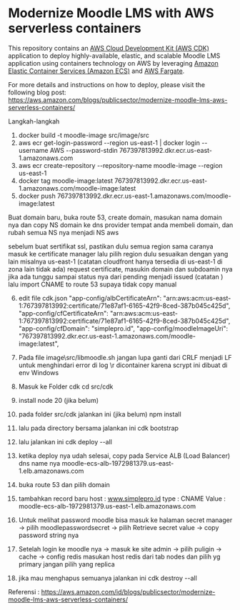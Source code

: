 # Modernize Moodle LMS with AWS serverless containers

This repository contains an [AWS Cloud Development Kit (AWS CDK)](https://aws.amazon.com/cdk/) application to deploy highly-available, elastic, and scalable Moodle LMS application using containers technology on AWS by leveraging [Amazon Elastic Container Services (Amazon ECS)](https://aws.amazon.com/ecs/) and [AWS Fargate](https://aws.amazon.com/fargate/).

For more details and instructions on how to deploy, please visit the following blog post: https://aws.amazon.com/blogs/publicsector/modernize-moodle-lms-aws-serverless-containers/

Langkah-langkah
1. docker build -t moodle-image src/image/src
2. aws ecr get-login-password --region us-east-1 | docker login --username AWS --password-stdin 767397813992.dkr.ecr.us-east-1.amazonaws.com
3. aws ecr create-repository --repository-name moodle-image --region us-east-1
4. docker tag moodle-image:latest 767397813992.dkr.ecr.us-east-1.amazonaws.com/moodle-image:latest
5. docker push 767397813992.dkr.ecr.us-east-1.amazonaws.com/moodle-image:latest

Buat domain baru, 
buka route 53, create domain, masukan nama domain nya
dan copy NS domain ke dns provider tempat anda membeli domain, dan rubah semua NS nya menjadi NS aws

sebelum buat sertifikat ssl, pastikan dulu semua region sama
caranya masuk ke certificate manager
lalu pilih region dulu sesuaikan dengan yang lain misalnya us-east-1 (catatan cloudfront hanya tersedia di us-east-1 di zona lain tidak ada)
request certificate, masukin domain dan subdoamin nya jika ada
tunggu sampai status nya dari pending menjadi issued (catatan )
lalu import CNAME to route 53 supaya tidak copy manual

6. edit file cdk.json
"app-config/albCertificateArn": "arn:aws:acm:us-east-1:767397813992:certificate/71e87af1-6165-42f9-8ced-387b045c425d",
"app-config/cfCertificateArn": "arn:aws:acm:us-east-1:767397813992:certificate/71e87af1-6165-42f9-8ced-387b045c425d",
"app-config/cfDomain": "simplepro.id",
"app-config/moodleImageUri": "767397813992.dkr.ecr.us-east-1.amazonaws.com/moodle-image:latest",

7. Pada file image\src/libmoodle.sh jangan lupa ganti dari CRLF menjadi LF untuk menghindari error di log \r dicontainer karena scrypt ini dibuat di env Windows
8. Masuk ke Folder cdk
cd src/cdk
9. install node 20 (jika belum)
10. pada folder src/cdk jalankan ini (jika belum)
npm install
11. lalu pada directory bersama jalankan ini
cdk bootstrap
12. lalu jalankan ini
cdk deploy --all

13. ketika deploy nya udah selesai, copy pada Service ALB (Load Balancer) dns name nya
moodle-ecs-alb-1972981379.us-east-1.elb.amazonaws.com
14. buka route 53 dan pilih domain
15. tambahkan record baru 
host : www.simplepro.id
type : CNAME
Value : moodle-ecs-alb-1972981379.us-east-1.elb.amazonaws.com

16. Untuk melihat password moodle bisa masuk ke halaman secret manager -> pilih moodlepasswordsecret -> pilih Retrieve secret value -> copy password string nya
17. Setelah login ke moodle nya -> masuk ke site admin -> pilih puligin -> cache -> config redis masukan host redis dari tab nodes dan pilih yg primary jangan pilih yang replica

18. jika mau menghapus semuanya jalankan ini 
cdk destroy --all

Referensi : https://aws.amazon.com/id/blogs/publicsector/modernize-moodle-lms-aws-serverless-containers/ 


